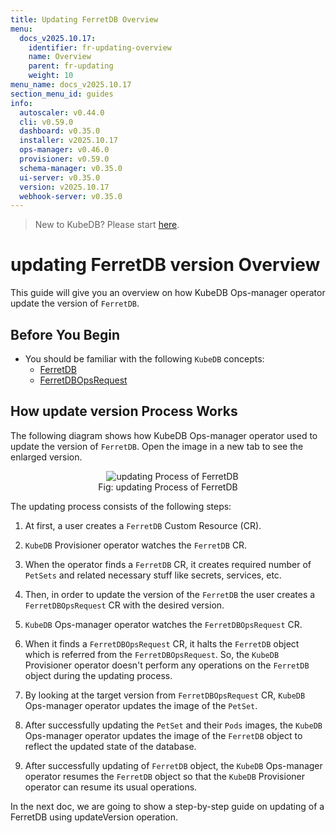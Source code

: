 ```yaml
---
title: Updating FerretDB Overview
menu:
  docs_v2025.10.17:
    identifier: fr-updating-overview
    name: Overview
    parent: fr-updating
    weight: 10
menu_name: docs_v2025.10.17
section_menu_id: guides
info:
  autoscaler: v0.44.0
  cli: v0.59.0
  dashboard: v0.35.0
  installer: v2025.10.17
  ops-manager: v0.46.0
  provisioner: v0.59.0
  schema-manager: v0.35.0
  ui-server: v0.35.0
  version: v2025.10.17
  webhook-server: v0.35.0
---
```


> New to KubeDB? Please start [here](/docs/v2025.10.17/README).

# updating FerretDB version Overview

This guide will give you an overview on how KubeDB Ops-manager operator update the version of `FerretDB`.

## Before You Begin

- You should be familiar with the following `KubeDB` concepts:
    - [FerretDB](/docs/v2025.10.17/guides/ferretdb/concepts/ferretdb)
    - [FerretDBOpsRequest](/docs/v2025.10.17/guides/ferretdb/concepts/opsrequest)

## How update version Process Works

The following diagram shows how KubeDB Ops-manager operator used to update the version of `FerretDB`. Open the image in a new tab to see the enlarged version.

<figure align="center">
  <img alt="updating Process of FerretDB" src="/docs/v2025.10.17/images/ferretdb/fr-update.svg">
<figcaption align="center">Fig: updating Process of FerretDB</figcaption>
</figure>

The updating process consists of the following steps:

1. At first, a user creates a `FerretDB` Custom Resource (CR).

2. `KubeDB` Provisioner  operator watches the `FerretDB` CR.

3. When the operator finds a `FerretDB` CR, it creates required number of `PetSets` and related necessary stuff like secrets, services, etc.

4. Then, in order to update the version of the `FerretDB` the user creates a `FerretDBOpsRequest` CR with the desired version.

5. `KubeDB` Ops-manager operator watches the `FerretDBOpsRequest` CR.

6. When it finds a `FerretDBOpsRequest` CR, it halts the `FerretDB` object which is referred from the `FerretDBOpsRequest`. So, the `KubeDB` Provisioner  operator doesn't perform any operations on the `FerretDB` object during the updating process.

7. By looking at the target version from `FerretDBOpsRequest` CR, `KubeDB` Ops-manager operator updates the image of the `PetSet`.

8. After successfully updating the `PetSet` and their `Pods` images, the `KubeDB` Ops-manager operator updates the image of the `FerretDB` object to reflect the updated state of the database.

9. After successfully updating of `FerretDB` object, the `KubeDB` Ops-manager operator resumes the `FerretDB` object so that the `KubeDB` Provisioner  operator can resume its usual operations.

In the next doc, we are going to show a step-by-step guide on updating of a FerretDB using updateVersion operation.